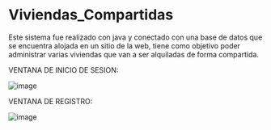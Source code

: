 # Viviendas_Compartidas
Este sistema fue realizado con java y conectado con una base de datos que se encuentra alojada en un sitio de la web, tiene como objetivo poder administrar varias viviendas que van a ser alquiladas de forma compartida.


VENTANA DE INICIO DE SESION:


![image](https://user-images.githubusercontent.com/64045193/182501212-8bed0874-cb86-4cfd-9e0e-dc58bfb067ea.png)


VENTANA DE REGISTRO:

![image](https://user-images.githubusercontent.com/64045193/182501283-168c4238-8097-43ee-9419-fed90c7b3320.png)
